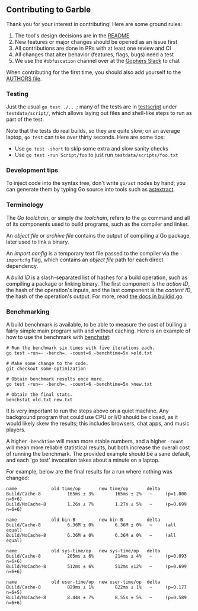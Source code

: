 ## Contributing to Garble

Thank you for your interest in contributing! Here are some ground rules:

1. The tool's design decisions are in the [README](README.md)
2. New features or major changes should be opened as an issue first
3. All contributions are done in PRs with at least one review and CI
4. All changes that alter behavior (features, flags, bugs) need a test
5. We use the `#obfuscation` channel over at the [Gophers Slack](https://invite.slack.golangbridge.org/) to chat

When contributing for the first time, you should also add yourself to the
[AUTHORS file](AUTHORS).

### Testing

Just the usual `go test ./...`; many of the tests are in
[testscript](https://pkg.go.dev/github.com/rogpeppe/go-internal/testscript) under
`testdata/script/`, which allows laying out files and shell-like steps to run as
part of the test.

Note that the tests do real builds, so they are quite slow; on an average
laptop, `go test` can take over thirty seconds. Here are some tips:

* Use `go test -short` to skip some extra and slow sanity checks
* Use `go test -run Script/foo` to just run `testdata/scripts/foo.txt`

### Development tips

To inject code into the syntax tree, don't write `go/ast` nodes by hand; you can
generate them by typing Go source into tools such as
[astextract](https://lu4p.github.io/astextract/).

### Terminology

The *Go toolchain*, or simply *the toolchain*, refers to the `go` command and
all of its components used to build programs, such as the compiler and linker.

An *object file* or *archive file* contains the output of compiling a Go
package, later used to link a binary.

An *import config* is a temporary text file passed to the compiler via the
`-importcfg` flag, which contains an *object file* path for each direct
dependency.

A *build ID* is a slash-separated list of hashes for a build operation, such as
compiling a package or linking binary. The first component is the *action ID*,
the hash of the operation's inputs, and the last component is the *content ID*,
the hash of the operation's output. For more, read
[the docs in buildid.go](https://github.com/golang/go/blob/master/src/cmd/go/internal/work/buildid.go)

### Benchmarking

A build benchmark is available, to be able to measure the cost of builing a
fairly simple main program with and without caching. Here is an example of how
to use the benchmark with [benchstat](https://golang.org/x/perf/cmd/benchstat):

	# Run the benchmark six times with five iterations each.
	go test -run=- -bench=. -count=6 -benchtime=5x >old.txt

	# Make some change to the code.
	git checkout some-optimization

	# Obtain benchmark results once more.
	go test -run=- -bench=. -count=6 -benchtime=5x >new.txt

	# Obtain the final stats.
	benchstat old.txt new.txt

It is very important to run the steps above on a quiet machine. Any background
program that could use CPU or I/O should be closed, as it would likely skew the
results; this includes browsers, chat apps, and music players.

A higher `-benchtime` will mean more stable numbers, and a higher `-count` will
mean more reliable statistical results, but both increase the overall cost of
running the benchmark. The provided example should be a sane default, and each
'go test' invocation takes about a minute on a laptop.

For example, below are the final results for a run where nothing was changed:

	name             old time/op       new time/op       delta
	Build/Cache-8          165ms ± 3%        165ms ± 2%   ~     (p=1.000 n=6+6)
	Build/NoCache-8        1.26s ± 7%        1.27s ± 5%   ~     (p=0.699 n=6+6)

	name             old bin-B         new bin-B         delta
	Build/Cache-8          6.36M ± 0%        6.36M ± 0%   ~     (all equal)
	Build/NoCache-8        6.36M ± 0%        6.36M ± 0%   ~     (all equal)

	name             old sys-time/op   new sys-time/op   delta
	Build/Cache-8          205ms ± 6%        214ms ± 4%   ~     (p=0.093 n=6+6)
	Build/NoCache-8        512ms ± 6%        512ms ±12%   ~     (p=0.699 n=6+6)

	name             old user-time/op  new user-time/op  delta
	Build/Cache-8          829ms ± 1%        822ms ± 1%   ~     (p=0.177 n=6+5)
	Build/NoCache-8        8.44s ± 7%        8.55s ± 5%   ~     (p=0.589 n=6+6)

